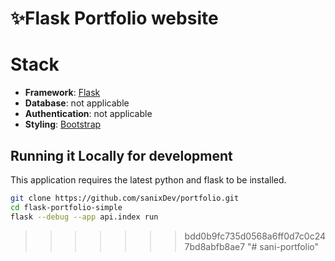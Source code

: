 # ✨Flask Portfolio website
 
# Stack

- **Framework**: [Flask](https://flask.palletsprojects.com/en/2.2.x/)
- **Database**: not applicable
- **Authentication**: not applicable
- **Styling**: [Bootstrap](https://getbootstrap.com/)
  
## Running it Locally for development

This application requires the latest python and flask to be installed.

```bash
git clone https://github.com/sanixDev/portfolio.git
cd flask-portfolio-simple
flask --debug --app api.index run
```

>>>>>>> bdd0b9fc735d0568a6ff0d7c0c247bd8abfb8ae7
"# sani-portfolio" 
